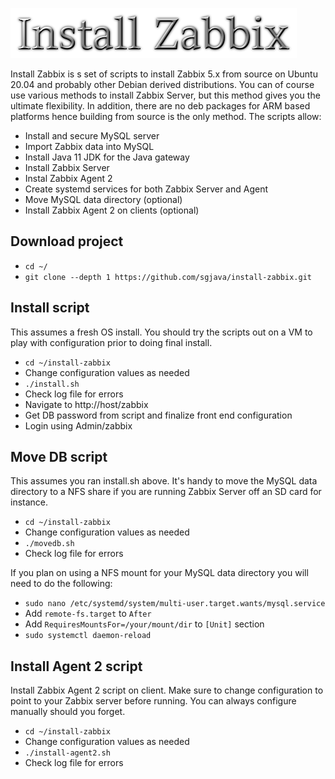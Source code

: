 ![Title](images/title.png)

Install Zabbix is s set of scripts to install Zabbix 5.x from source on Ubuntu
20.04 and probably other Debian derived distributions. You can of course use
various methods to install Zabbix Server, but this method gives you the ultimate
flexibility. In addition, there are no deb packages for ARM based platforms hence
building from source is the only method. The scripts allow:
* Install and secure MySQL server
* Import Zabbix data into MySQL
* Install Java 11 JDK for the Java gateway
* Install Zabbix Server
* Instal Zabbix Agent 2
* Create systemd services for both Zabbix Server and Agent
* Move MySQL data directory (optional)
* Install Zabbix Agent 2 on clients (optional)

## Download project
* `cd ~/`
* `git clone --depth 1 https://github.com/sgjava/install-zabbix.git`

## Install script
This assumes a fresh OS install. You should try the scripts out on a VM to play
with configuration prior to doing final install.
* `cd ~/install-zabbix`
* Change configuration values as needed
* `./install.sh`
* Check log file for errors
* Navigate to http://host/zabbix
* Get DB password from script and finalize front end configuration
* Login using Admin/zabbix

## Move DB script
This assumes you ran install.sh above. It's handy to move the MySQL data directory
to a NFS share if you are running Zabbix Server off an SD card for instance.
* `cd ~/install-zabbix`
* Change configuration values as needed
* `./movedb.sh`
* Check log file for errors

If you plan on using a NFS mount for your MySQL data directory you will need to
do the following:
* `sudo nano /etc/systemd/system/multi-user.target.wants/mysql.service`
* Add `remote-fs.target` to `After`
* Add `RequiresMountsFor=/your/mount/dir` to `[Unit]` section
* `sudo systemctl daemon-reload`

## Install Agent 2 script
Install Zabbix Agent 2 script on client. Make sure to change configuration to point to
your Zabbix server before running. You can always configure manually should you forget. 
* `cd ~/install-zabbix`
* Change configuration values as needed
* `./install-agent2.sh`
* Check log file for errors
